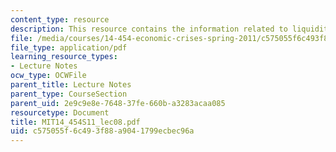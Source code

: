 ```yaml
---
content_type: resource
description: This resource contains the information related to liquidity trap.
file: /media/courses/14-454-economic-crises-spring-2011/c575055f6c493f88a9041799ecbec96a_MIT14_454S11_lec08.pdf
file_type: application/pdf
learning_resource_types:
- Lecture Notes
ocw_type: OCWFile
parent_title: Lecture Notes
parent_type: CourseSection
parent_uid: 2e9c9e8e-7648-37fe-660b-a3283acaa085
resourcetype: Document
title: MIT14_454S11_lec08.pdf
uid: c575055f-6c49-3f88-a904-1799ecbec96a
---
```


